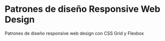 # Patrones de diseño Responsive Web Design

Patrones de diseño responsive web design con CSS Grid y Flexbox